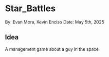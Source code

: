 # Star_Battles
By: Evan Mora, Kevin Enciso
Date: May 5th, 2025

## Idea
A management game about a guy in the space